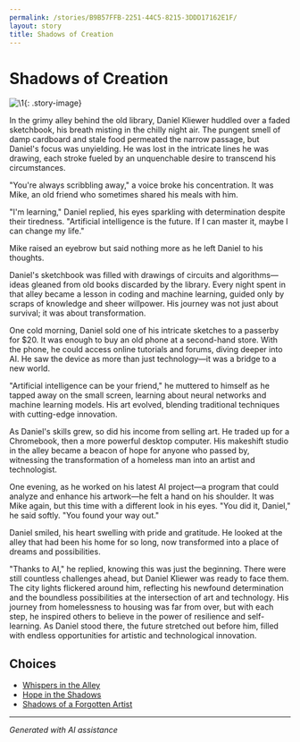 ```yaml
---
permalink: /stories/B9B57FFB-2251-44C5-8215-3DDD17162E1F/
layout: story
title: Shadows of Creation
---
```


# Shadows of Creation

![\1](/input_images/B9B57FFB-2251-44C5-8215-3DDD17162E1F){: .story-image}

In the grimy alley behind the old library, Daniel Kliewer huddled over a faded sketchbook, his breath misting in the chilly night air. The pungent smell of damp cardboard and stale food permeated the narrow passage, but Daniel's focus was unyielding. He was lost in the intricate lines he was drawing, each stroke fueled by an unquenchable desire to transcend his circumstances.

"You're always scribbling away," a voice broke his concentration. It was Mike, an old friend who sometimes shared his meals with him.

"I'm learning," Daniel replied, his eyes sparkling with determination despite their tiredness. "Artificial intelligence is the future. If I can master it, maybe I can change my life."

Mike raised an eyebrow but said nothing more as he left Daniel to his thoughts.

Daniel's sketchbook was filled with drawings of circuits and algorithms—ideas gleaned from old books discarded by the library. Every night spent in that alley became a lesson in coding and machine learning, guided only by scraps of knowledge and sheer willpower. His journey was not just about survival; it was about transformation.

One cold morning, Daniel sold one of his intricate sketches to a passerby for $20. It was enough to buy an old phone at a second-hand store. With the phone, he could access online tutorials and forums, diving deeper into AI. He saw the device as more than just technology—it was a bridge to a new world.

"Artificial intelligence can be your friend," he muttered to himself as he tapped away on the small screen, learning about neural networks and machine learning models. His art evolved, blending traditional techniques with cutting-edge innovation.

As Daniel's skills grew, so did his income from selling art. He traded up for a Chromebook, then a more powerful desktop computer. His makeshift studio in the alley became a beacon of hope for anyone who passed by, witnessing the transformation of a homeless man into an artist and technologist.

One evening, as he worked on his latest AI project—a program that could analyze and enhance his artwork—he felt a hand on his shoulder. It was Mike again, but this time with a different look in his eyes. "You did it, Daniel," he said softly. "You found your way out."

Daniel smiled, his heart swelling with pride and gratitude. He looked at the alley that had been his home for so long, now transformed into a place of dreams and possibilities.

"Thanks to AI," he replied, knowing this was just the beginning. There were still countless challenges ahead, but Daniel Kliewer was ready to face them. The city lights flickered around him, reflecting his newfound determination and the boundless possibilities at the intersection of art and technology. His journey from homelessness to housing was far from over, but with each step, he inspired others to believe in the power of resilience and self-learning. As Daniel stood there, the future stretched out before him, filled with endless opportunities for artistic and technological innovation.


## Choices

* [Whispers in the Alley](/stories/38524618_2014124792015280_5352241592616878080_n/)
* [Hope in the Shadows](/stories/463437008_8751402828287409_6880135836708144342_n/)
* [Shadows of a Forgotten Artist](/stories/326218428_5882108565159414_5579593452106029515_n/)


---
*Generated with AI assistance*
